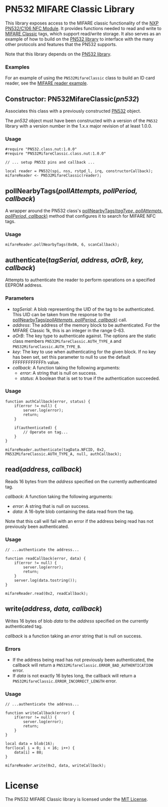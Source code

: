 # PN532 MIFARE Classic Library

This library exposes access to the MIFARE classic functionality of the [NXP PN532/C106 NFC Module](http://www.nxp.com/documents/short_data_sheet/PN532_SDS.pdf).  It provides functions needed to read and write to [MIFARE Classic](http://www.nxp.com/products/identification_and_security/smart_card_ics/mifare_smart_card_ics/mifare_classic/) tags, which support read/write storage.  It also serves as an example of how to build on the [PN532 library](https://github.com/electricimp/PN532) to interface with the many other protocols and features that the PN532 supports.

Note that this library depends on the [PN532 library](https://github.com/electricimp/PN532).

### Examples

For an example of using the `PN532MifareClassic` class to build an ID card reader, see the [MIFARE reader example](examples/reader).

## Constructor: PN532MifareClassic(*pn532*)

Associates this class with a previously constructed [PN532](https://github.com/electricimp/PN532) object.

The *pn532* object must have been constructed with a version of the `PN532` library with a version number in the 1.x.x major revision of at least 1.0.0.

### Usage

```squirrel
#require "PN532.class.nut:1.0.0"
#require "PN532MifareClassic.class.nut:1.0.0"

// ... setup PN532 pins and callback ...

local reader = PN532(spi, nss, rstpd_l, irq, constructorCallback);
mifareReader <- PN532MifareClassic(reader);
```

## pollNearbyTags(*pollAttempts, pollPeriod, callback*)

A wrapper around the PN532 class's [pollNearbyTags(*tagType, pollAttempts, pollPeriod, callback*)](https://github.com/electricimp/PN532#pollnearbytagstagtype-pollattempts-pollperiod-callback) method that configures it to search for MIFARE NFC tags.

### Usage

```squirrel
mifareReader.pollNearbyTags(0x0A, 6, scanCallback);
```

## authenticate(*tagSerial, address, aOrB, key, callback*)

Attempts to authenticate the reader to perform operations on a specified EEPROM address.

### Parameters

- *tagSerial*: A blob representing the UID of the tag to be authenticated. This UID can be taken from the response to the [pollNearbyTags(*pollAttempts, pollPeriod, callback*)](#pollnearbytagspollattempts-pollperiod-callback) call.
- *address*: The address of the memory block to be authenticated. For the MIFARE Classic 1k, this is an integer in the range 0-63.
- *aOrB*: The key type to authenticate against.  The options are the static class members `PN532MifareClassic.AUTH_TYPE_A` and `PN532MifareClassic.AUTH_TYPE_B`.
- *key*: The key to use when authenticating for the given block.  If no key has been set, set this parameter to null to use the default FFFFFFFFFFFFh value.
- *callback*: A function taking the following arguments:
    - *error*: A string that is null on success.
    - *status*: A boolean that is set to true if the authentication succeeded.

### Usage

```squirrel
function authCallback(error, status) {
    if(error != null) {
        server.log(error);
        return;
    }
    
    if(authenticated) {
        // Operate on tag...
    }
}

mifareReader.authenticate(tagData.NFCID, 0x2, PN532MifareClassic.AUTH_TYPE_A, null, authCallback);
```

## read(*address, callback*)

Reads 16 bytes from the *address* specified on the currently authenticated tag.

*callback*: A function taking the following arguments:

- *error*: A string that is null on success.
- *data*: A 16-byte blob containing the data read from the tag.

Note that this call will fail with an error if the address being read has not previously been authenticated.

### Usage

```squirrel
// ...authenticate the address...

function readCallback(error, data) {
    if(error != null) {
        server.log(error);
        return;
    }
    server.log(data.tostring());
}

mifareReader.read(0x2, readCallback);
```

## write(*address, data, callback*)

Writes 16 bytes of blob *data* to the *address* specified on the currently authenticated tag.

*callback* is a function taking an *error* string that is null on success.

### Errors
- If the address being read has not previously been authenticated, the callback will return a `PN532MifareClassic.ERROR_BAD_AUTHENTICATION` error.
- If *data* is not exactly 16 bytes long, the callback will return a `PN532MifareClassic.ERROR_INCORRECT_LENGTH` error. 

### Usage

```squirrel
// ...authenticate the address...

function writeCallback(error) {
    if(error != null) {
        server.log(error);
        return;
    }
}

local data = blob(16);
for(local i = 0; i < 16; i++) {
    data[i] = 88;
}

mifareReader.write(0x2, data, writeCallback);
```

# License

The PN532 MIFARE Classic library is licensed under the [MIT License](./LICENSE).
